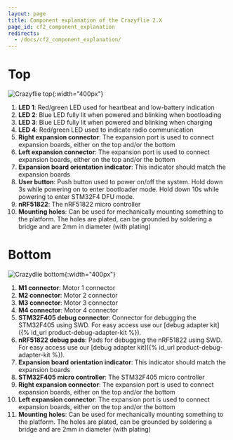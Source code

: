 ```yaml
---
layout: page
title: Component explanation of the Crazyflie 2.X
page_id: cf2_component_explanation
redirects:
  - /docs/cf2_component_explanation/
---
```


# Top

![Crazyflie top](/images/documentation/overview/legend_top.png){:width="400px"}

1.  **LED 1**: Red/green LED used for heartbeat and low-battery
    indication
2.  **LED 2**: Blue LED fully lit when powered and blinking when
    bootloading
3.  **LED 3**: Blue LED fully lit when powered and blinking when
    charging
4.  **LED 4**: Red/green LED used to indicate radio communication
5.  **Right expansion connector**: The expansion port is used to
    connect expansion boards, either on the top and/or the bottom
6.  **Left expansion connector**: The expansion port is used to
    connect expansion boards, either on the top and/or the bottom
7.  **Expansion board orientation indicator**: This indicator
    should match the expansion boards
8.  **User button**: Push button used to power on/off the system.
    Hold down 3s while powering on to enter bootloader mode. Hold down
    10s while powering to enter STM32F4 DFU mode.
9.  **nRF51822**: The nRF51822 micro controller
10. **Mounting holes**: Can be used for mechanically mounting
    something to the platform. The holes are plated, can be grounded by
    soldering a bridge and are 2mm in diameter (with plating)

# Bottom

![Crazydlie bottom](/images/documentation/overview/legend_bottom.png){:width="400px"}

1.  **M1 connector**: Motor 1 connector
2.  **M2 connector**: Motor 2 connector
3.  **M3 connector**: Motor 3 connector
4.  **M4 connector**: Motor 4 connector
5.  **STM32F405 debug connector**: Connector for debugging the
    STM32F405 using SWD. For easy access use our [debug adapter
    kit]({% id_url product-debug-adapter-kit %}).
6.  **nRF51822 debug pads**: Pads for debugging the nRF51822 using
    SWD. For easy access use our [debug adapter
    kit]({% id_url product-debug-adapter-kit %}).
7.  **Expansion board orientation indicator**: This indicator
    should match the expansion boards
8.  **STM32F405 micro controller**: The STM32F405 micro controller
9.  **Right expansion connector**: The expansion port is used to
    connect expansion boards, either on the top and/or the bottom
10. **Left expansion connector**: The expansion port is used to
    connect expansion boards, either on the top and/or the bottom
11. **Mounting holes**: Can be used for mechanically mounting
    something to the platform. The holes are plated, can be grounded by
    soldering a bridge and are 2mm in diameter (with plating)
